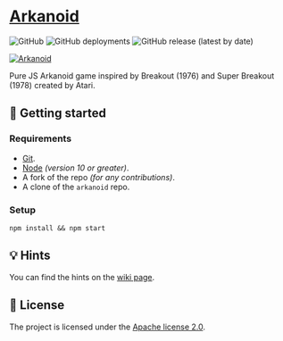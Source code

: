# [Arkanoid](https://i-atlas.github.io/arkanoid/)
![GitHub](https://img.shields.io/github/license/I-Atlas/arkanoid?style=flat-square)
![GitHub deployments](https://img.shields.io/github/deployments/I-Atlas/arkanoid/github-pages?style=flat-square)
![GitHub release (latest by date)](https://img.shields.io/github/v/release/I-Atlas/arkanoid?style=flat-square)

<a href="https://github.com/I-Atlas">
    <img src="https://imgur.com/1QnhDPY.png" alt="Arkanoid">
</a>

Pure JS Arkanoid game inspired by Breakout (1976) and Super Breakout (1978) created by Atari.

## 🚀 Getting started
### Requirements
- [Git](https://git-scm.com/downloads).
- [Node](https://nodejs.org/en/download/) _(version 10 or greater)_.
- A fork of the repo _(for any contributions)_.
- A clone of the `arkanoid` repo.
### Setup

```
npm install && npm start
```

## 💡 Hints

You can find the hints on the [wiki page](https://github.com/I-Atlas/arkanoid/wiki).
## 📄 License

The project is licensed under the [Apache license 2.0](https://github.com/I-Atlas/arkanoid/LICENSE).

